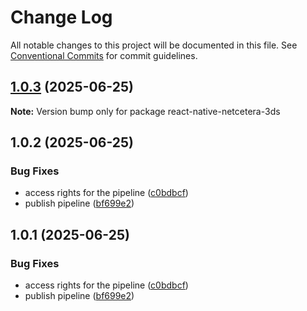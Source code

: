 # Change Log

All notable changes to this project will be documented in this file.
See [Conventional Commits](https://conventionalcommits.org) for commit guidelines.

## [1.0.3](https://github.com/Shivam25092001/react-native-hyperswitch-libraries/compare/react-native-netcetera-3ds@1.0.2...react-native-netcetera-3ds@1.0.3) (2025-06-25)

**Note:** Version bump only for package react-native-netcetera-3ds

## 1.0.2 (2025-06-25)

### Bug Fixes

- access rights for the pipeline ([c0bdbcf](https://github.com/Shivam25092001/react-native-hyperswitch-libraries/commit/c0bdbcf85d95447ba17761e402547f731ed26dd1))
- publish pipeline ([bf699e2](https://github.com/Shivam25092001/react-native-hyperswitch-libraries/commit/bf699e290e5fa1716d11079f966b62b5cb4cb1f3))

## 1.0.1 (2025-06-25)

### Bug Fixes

- access rights for the pipeline ([c0bdbcf](https://github.com/Shivam25092001/react-native-hyperswitch-libraries/commit/c0bdbcf85d95447ba17761e402547f731ed26dd1))
- publish pipeline ([bf699e2](https://github.com/Shivam25092001/react-native-hyperswitch-libraries/commit/bf699e290e5fa1716d11079f966b62b5cb4cb1f3))
